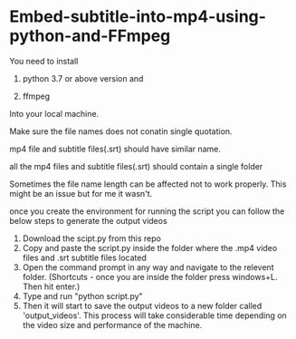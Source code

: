 # Embed-subtitle-into-mp4-using-python-and-FFmpeg

You need to install

1. python 3.7 or above version and

2. ffmpeg

Into your local machine.

Make sure the file names does not conatin single quotation.

mp4 file and subtitle files(.srt) should have similar name.

all the mp4 files and subtitle files(.srt) should contain a single folder

Sometimes the file name length can be affected not to work properly. This might be an issue but for me it wasn't.

once you create the environment for running the script you can follow the below steps to generate the output videos

1. Download the scipt.py from this repo
2. Copy and paste the script.py inside the folder where the .mp4 video files and .srt subtitle files located
3. Open the command prompt in any way and navigate to the relevent folder. (Shortcuts - once you are inside the folder press windows+L. Then hit enter.)
4. Type and run "python script.py"
5. Then it will start to save the output videos to a new folder called 'output_videos'. This process will take considerable time depending on the video size and performance of the machine.
